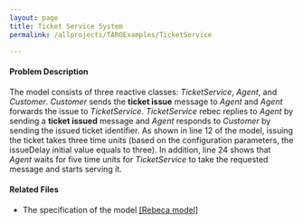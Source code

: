 ```yaml
---
layout: page
title: Ticket Service System
permalink: /allprojects/TAROExamples/TicketService

---
```


#### Problem Description
The model consists of three reactive classes: *TicketService*, *Agent*, and *Customer*. *Customer* sends the **ticket issue** message to *Agent* and *Agent* forwards the issue to *TicketService*. *TicketService* rebec replies to *Agent* by sending a **ticket issued** message and *Agent* responds to *Customer* by sending the issued ticket identifier. As shown in line 12 of the model, issuing the ticket takes three time units (based on the configuration parameters, the issueDelay initial value equals to three). In addition, line 24 shows that *Agent* waits for five time units for *TicketService* to take the requested message and starts serving it.


#### Related Files
* The specification of the model [ [Rebeca model] ](/assets/projects/TARO/case-studies/ticketservice.rebeca)
